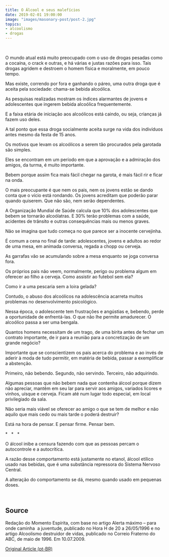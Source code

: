 ```yaml
---
title: O Álcool e seus malefícios
date: 2019-02-01 19:00:00
image: "images/masonary-post/post-2.jpg"
topics: 
- alcoolismo
- drogas
---
```

 

O mundo atual está muito preocupado com o uso de drogas pesadas como a cocaína,
o crack e outras, e há várias e justas razões para isso. Tais drogas agridem e
destroem o homem física e moralmente, em pouco tempo.

Mas existe, correndo por fora e ganhando o páreo, uma outra droga que é aceita
pela sociedade: chama-se bebida alcoólica.

As pesquisas realizadas mostram os índices alarmantes de jovens e adolescentes
que ingerem bebida alcoólica frequentemente.

E a faixa etária de iniciação aos alcoólicos está caindo, ou seja, crianças já
fazem uso deles.

A tal ponto que essa droga socialmente aceita surge na vida dos indivíduos
antes mesmo da festa de 15 anos.

Os motivos que levam os alcoólicos a serem tão procurados pela garotada são
simples.

Eles se encontram em um período em que a aprovação e a admiração dos amigos, da
turma, é muito importante.

Bebem porque assim fica mais fácil chegar na garota, é mais fácil rir e ficar
na onda.

O mais preocupante é que nem os pais, nem os jovens estão se dando conta que o
vício está rondando. Os jovens acreditam que poderão parar quando quiserem. Que
não são, nem serão dependentes.

A Organização Mundial de Saúde calcula que 10% dos adolescentes que bebem se
tornarão alcoólatras. E 30% terão problemas com a saúde, acidentes de trânsito
e outras consequências mais ou menos graves.

Não se imagina que tudo começa no que parece ser a inocente cervejinha.

É comum a cena no final de tarde: adolescentes, jovens e adultos ao redor de
uma mesa, em animada conversa, regada a chopp ou cerveja.

As garrafas vão se acumulando sobre a mesa enquanto se joga conversa fora.

Os próprios pais não veem, normalmente, perigo ou problema algum em oferecer ao
filho a cerveja. Como assistir ao futebol sem ela?

Como ir a uma pescaria sem a loira gelada?

Contudo, o abuso dos alcoólicos na adolescência acarreta muitos problemas no
desenvolvimento psicológico.

Nessa época, o adolescente tem frustrações e angústias e, bebendo, perde a
oportunidade de enfrentá-las. O que não lhe permite amadurecer. O alcoólico
passa a ser uma bengala.

Quantos homens necessitam de um trago, de uma birita antes de fechar um
contrato importante, de ir para a reunião para a concretização de um grande
negócio?

Importante que se conscientizem os pais acerca do problema e ao invés de aderir
à moda de tudo permitir, em matéria de bebida, passar a exemplificar a
abstenção.

Primeiro, não bebendo. Segundo, não servindo. Terceiro, não adquirindo.

Algumas pessoas que não bebem nada que contenha álcool porque dizem não
apreciar, mantêm em seu lar para servir aos amigos, variados licores e vinhos,
uísque e cerveja. Ficam até num lugar todo especial, em local privilegiado da
sala.

Não seria mais viável se oferecer ao amigo o que se tem de melhor e não aquilo
que mais cedo ou mais tarde o poderá destruir?

Está na hora de pensar. E pensar firme. Pensar bem.

*   *   *

O álcool inibe a censura fazendo com que as pessoas percam o autocontrole e a
autocrítica.

A razão desse comportamento está justamente no etanol, álcool etílico usado nas
bebidas, que é uma substância repressora do Sistema Nervoso Central.

A alteração do comportamento se dá, mesmo quando usado em pequenas doses.

 

## Source
Redação do Momento Espírita, com base no artigo Alerta máximo
– para onde caminha  a juventude, publicado no Hora H de 20 a 26/05/1996
e no artigo Alcoolismo destruidor de vidas, publicado no Correio Fraterno do
ABC, de maio de 1996.
Em 10.07.2009.



[Original Article (pt-BR)](http://momento.com.br/pt/ler_texto.php?id=2278)
